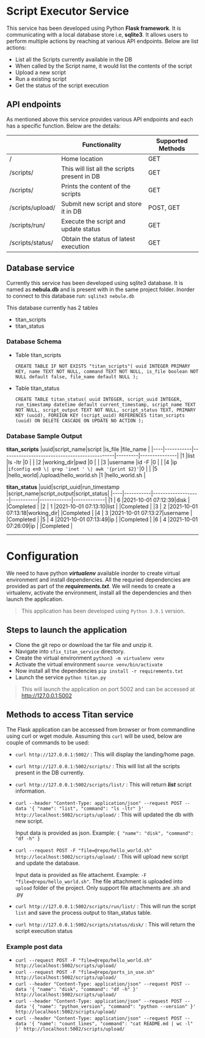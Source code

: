 # Script Executor Service
This service has been developed using Python **Flask framework**. It is communicating with a local database store i.e, **sqlite3**. It allows users to perform multiple actions by reaching at various API endpoints. Below are list actions:
- List all the Scripts currently available in the DB
- When called by the Script name, it would list the contents of the script
- Upload a new script
- Run a existing script
- Get the status of the script execution

## API endpoints
As mentioned above this service provides various API endpoints and each has a specific function. Below are the details:

|                        |Functionality                                 |Supported Methods |
|------------------------|----------------------------------------------|------------------|
|/                       |Home location                                 |GET               |
|/scripts/               |This will list all the scripts present in DB  |GET               |
|/scripts/<name>         |Prints the content of the scripts             |GET               |
|/scripts/upload/        |Submit new script and store it in DB          |POST, GET         |
|/scripts/run/<name>     |Execute the script and update status          |GET               |
|/scripts/status/<name>  |Obtain the status of latest execution         |GET               |

## Database service
Currently this service has been developed using sqlite3 database. It is named as **nebula.db** and is present with in the same project folder. Inorder to connect to this database run: `sqlite3 nebule.db`

This database currently has 2 tables
- titan_scripts
- titan_status

### Database Schema
- Table titan_scripts

  `CREATE TABLE IF NOT EXISTS "titan_scripts"(
    uuid INTEGER PRIMARY KEY,
    name TEXT NOT NULL,
    command TEXT NOT NULL,
    is_file boolean NOT NULL default false,
    file_name default NULL
);`

- Table titan_status

  `CREATE TABLE titan_status(
    uuid INTEGER,
    script_uuid INTEGER,
    run_timestamp datetime default current_timestamp,
    script_name TEXT NOT NULL,
    script_output TEXT NOT NULL,
    script_status TEXT,
    PRIMARY KEY (uuid),
    FOREIGN KEY (script_uuid)
      REFERENCES titan_scripts (uuid)
          ON DELETE CASCADE
          ON UPDATE NO ACTION
);`

### Database Sample Output

**titan_scripts**
|uuid|script_name|script                                        |is_file  |file_name      |
|----|-----------|----------------------------------------------|---------|---------------|
|1   |list       |ls -ltr                                       |0        |               |
|2   |working_dir|pwd                                           |0        |               |
|3   |username   |id -F                                         |0        |               |
|4   |ip         |`ifconfig en0 \| grep 'inet ' \| awk '{print $2}'`|0        |               |
|5   |hello_world|./upload/hello_world.sh                       |1        |hello_world.sh |


**titan_status**
|uuid|script_uuid|run_timestamp      |script_name|script_output|script_status|
|----|-----------|-------------------|-----------|-------------|-------------|
|1   |   6       |2021-10-01 07:12:39|disk       |             |Completed    |
|2   |   1       |2021-10-01 07:13:10|list       |             |Completed    |
|3   |   2       |2021-10-01 07:13:18|working_dir|             |Completed    |
|4   |   3       |2021-10-01 07:13:27|username   |             |Completed    |
|5   |   4       |2021-10-01 07:13:49|ip         |             |Completed    |
|6   |   4       |2021-10-01 07:26:09|ip         |             |Completed    |

---

# Configuration
We need to have python ***virtualenv*** available inorder to create virtual environment and install dependencies. All the requried dependencies are provided as part of the ***requirements.txt***.
We will needs to create a virtualenv, activate the environment, install all the dependencies and then launch the application.
> This application has been developed using `Python 3.9.1` version.

## Steps to launch the application
- Clone the git repo or download the tar file and unzip it.
- Navigate into `sfix_titan_service` directory.
- Create the virtual environment `python3 -m virtualenv venv`
- Activate the virtual environment `source venv/bin/activate`
- Now install all the dependencies `pip install -r requirements.txt`
- Launch the service `python titan.py`
> This will launch the application on port 5002 and can be accessed at http://127.0.0.1:5002

## Methods to access Titan service
The Flask application can be accessed from browser or from commandline using curl or wget module.
Assuming this `curl` will be used, below are couple of commands to be used:
- `curl http://127.0.0.1:5002/` : This will display the landing/home page.
- `curl http://127.0.0.1:5002/scripts/` : This will list all the scripts present in the DB currently.
- `curl http://127.0.0.1:5002/scripts/list/` : This will return ***list*** script information.
- `curl --header "Content-Type: application/json" --request POST --data '{ "name": "list", "command": "ls -ltr" }' http://localhost:5002/scripts/upload/` : This will updated the db with new script.

    Input data is provided as json. Example: `{ "name": "disk", "command": "df -h" }`
- `curl --request POST -F "file=@repo/hello_world.sh" http://localhost:5002/scripts/upload/` : This will upload new script and update the database.

    Input data is provided as file attachemt. Example: `-F "file=@repo/hello_world.sh"`. The file attachment is uploaded into `upload` folder of the project. Only support file attachments are .sh and .py
- `curl http://127.0.0.1:5002/scripts/run/list/` : This will run the script `list` and save the process output to titan_status table.
- `curl http://127.0.0.1:5002/scripts/status/disk/` : This will return the script execution status

### Example post data
- `curl --request POST -F "file=@repo/hello_world.sh" http://localhost:5002/scripts/upload/`
- `curl --request POST -F "file=@repo/ports_in_use.sh" http://localhost:5002/scripts/upload/`
- `curl --header "Content-Type: application/json" --request POST --data '{ "name": "disk", "command": "df -h" }' http://localhost:5002/scripts/upload/`
- `curl --header "Content-Type: application/json" --request POST --data '{ "name": "python_version", "command": "python --version" }' http://localhost:5002/scripts/upload/`
- `curl --header "Content-Type: application/json" --request POST --data '{ "name": "count_lines", "command": "cat README.md | wc -l" }' http://localhost:5002/scripts/upload/`

